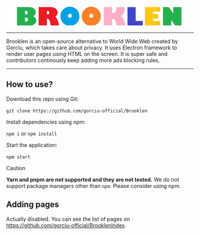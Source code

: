![Logo](https://raw.githubusercontent.com/gorciu-official/Brooklen/refs/heads/main/static/logo.png)

-----------

Brooklen is an open-source alternative to World Wide Web created by Gorciu, which takes care about privacy. It uses Electron framework to render user pages using HTML on the screen. It is super safe and contributors continously keep adding more ads blocking rules.

-----------

## How to use?

Download this repo using Git:

`git clone https://github.com/gorciu-official/Brooklen`

Install dependencies using npm:

`npm i` or `npm install`

Start the application:

`npm start`

> [!CAUTION]
> **Yarn and pnpm are not supported and they are not tested.** We do not support package managers other than `npm`. Please consider using npm.

## Adding pages

Actually disabled. You can see the list of pages on https://github.com/gorciu-official/BrooklenIndex.